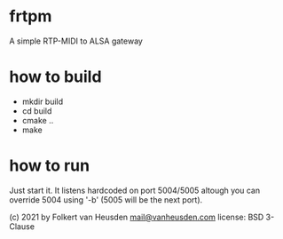 # frtpm
A simple RTP-MIDI to ALSA gateway


# how to build
* mkdir build
* cd build
* cmake ..
* make


# how to run
Just start it. It listens hardcoded on port 5004/5005 altough you can override 5004 using '-b' (5005 will be the next port).


(c) 2021 by Folkert van Heusden <mail@vanheusden.com>
license: BSD 3-Clause
